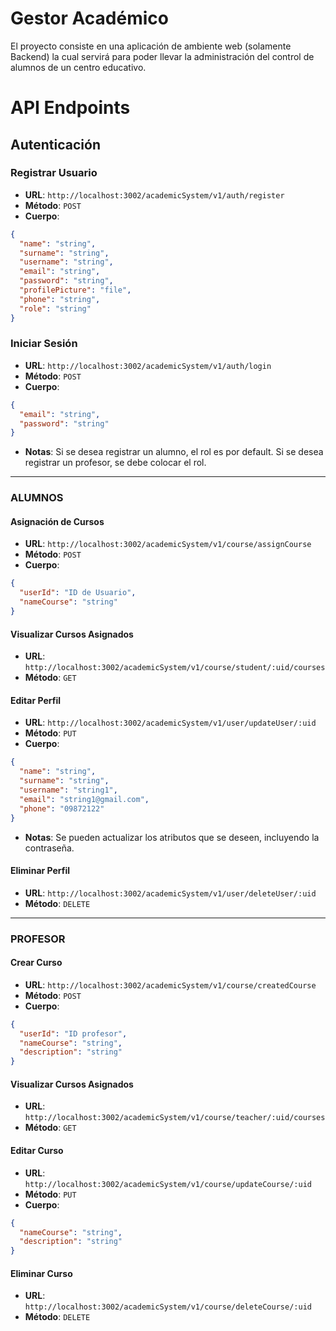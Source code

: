 # Gestor Académico
El proyecto consiste en una aplicación de ambiente web (solamente Backend) la cual servirá para poder llevar la administración del control de alumnos de un centro educativo. 

# API Endpoints

## Autenticación

### Registrar Usuario
- **URL**: `http://localhost:3002/academicSystem/v1/auth/register`
- **Método**: `POST`
- **Cuerpo**:
```json
{
  "name": "string",
  "surname": "string",
  "username": "string",
  "email": "string",
  "password": "string",
  "profilePicture": "file",
  "phone": "string",
  "role": "string"
}

```

### **Iniciar Sesión**
- **URL**: `http://localhost:3002/academicSystem/v1/auth/login`
- **Método**: `POST`
- **Cuerpo**:
```json
{
  "email": "string",
  "password": "string"
}
```
- **Notas**: Si se desea registrar un alumno, el rol es por default. Si se desea registrar un profesor, se debe colocar el rol.


---

### **ALUMNOS**

#### Asignación de Cursos
- **URL**: `http://localhost:3002/academicSystem/v1/course/assignCourse`
- **Método**: `POST`
- **Cuerpo**:
```json
{
  "userId": "ID de Usuario",
  "nameCourse": "string"
}
```

#### Visualizar Cursos Asignados
- **URL**: `http://localhost:3002/academicSystem/v1/course/student/:uid/courses`
- **Método**: `GET`

#### Editar Perfil
- **URL**: `http://localhost:3002/academicSystem/v1/user/updateUser/:uid`
- **Método**: `PUT`
- **Cuerpo**:
```json
{
  "name": "string",
  "surname": "string",
  "username": "string1",
  "email": "string1@gmail.com",
  "phone": "09872122"
}
```
- **Notas**: Se pueden actualizar los atributos que se deseen, incluyendo la contraseña.

#### Eliminar Perfil
- **URL**: `http://localhost:3002/academicSystem/v1/user/deleteUser/:uid`
- **Método**: `DELETE`

---

### **PROFESOR**

#### Crear Curso
- **URL**: `http://localhost:3002/academicSystem/v1/course/createdCourse`
- **Método**: `POST`
- **Cuerpo**:
```json
{
  "userId": "ID profesor",
  "nameCourse": "string",
  "description": "string"
}
```

#### Visualizar Cursos Asignados
- **URL**: `http://localhost:3002/academicSystem/v1/course/teacher/:uid/courses`
- **Método**: `GET`

#### Editar Curso
- **URL**: `http://localhost:3002/academicSystem/v1/course/updateCourse/:uid`
- **Método**: `PUT`
- **Cuerpo**:
```json
{
  "nameCourse": "string",
  "description": "string"
}
```

#### Eliminar Curso
- **URL**: `http://localhost:3002/academicSystem/v1/course/deleteCourse/:uid`
- **Método**: `DELETE`

